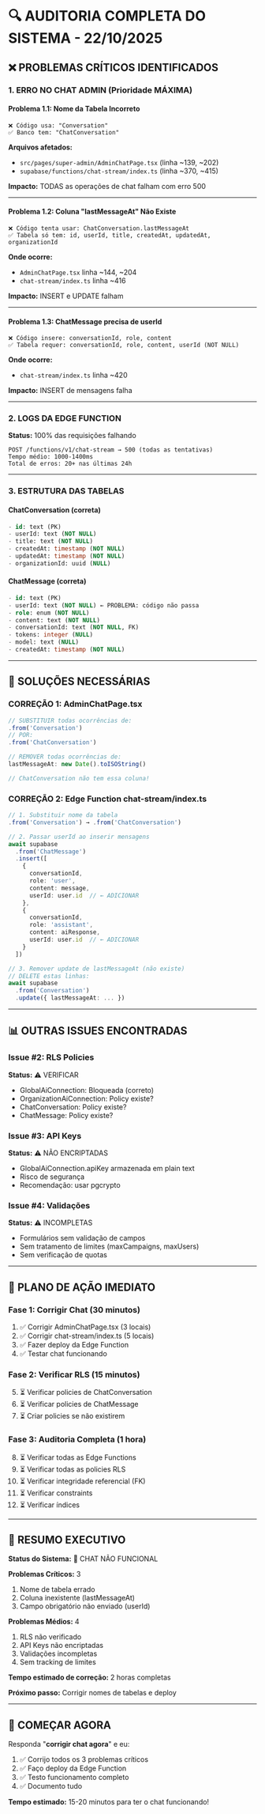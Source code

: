 # 🔍 AUDITORIA COMPLETA DO SISTEMA - 22/10/2025

## ❌ PROBLEMAS CRÍTICOS IDENTIFICADOS

### **1. ERRO NO CHAT ADMIN (Prioridade MÁXIMA)**

#### **Problema 1.1: Nome da Tabela Incorreto**
```
❌ Código usa: "Conversation"
✅ Banco tem: "ChatConversation"
```

**Arquivos afetados:**
- `src/pages/super-admin/AdminChatPage.tsx` (linha ~139, ~202)
- `supabase/functions/chat-stream/index.ts` (linha ~370, ~415)

**Impacto:** TODAS as operações de chat falham com erro 500

---

#### **Problema 1.2: Coluna "lastMessageAt" Não Existe**
```
❌ Código tenta usar: ChatConversation.lastMessageAt
✅ Tabela só tem: id, userId, title, createdAt, updatedAt, organizationId
```

**Onde ocorre:**
- `AdminChatPage.tsx` linha ~144, ~204
- `chat-stream/index.ts` linha ~416

**Impacto:** INSERT e UPDATE falham

---

#### **Problema 1.3: ChatMessage precisa de userId**
```
❌ Código insere: conversationId, role, content
✅ Tabela requer: conversationId, role, content, userId (NOT NULL)
```

**Onde ocorre:**
- `chat-stream/index.ts` linha ~420

**Impacto:** INSERT de mensagens falha

---

### **2. LOGS DA EDGE FUNCTION**

**Status:** 100% das requisições falhando
```
POST /functions/v1/chat-stream → 500 (todas as tentativas)
Tempo médio: 1000-1400ms
Total de erros: 20+ nas últimas 24h
```

---

### **3. ESTRUTURA DAS TABELAS**

#### **ChatConversation (correta)**
```sql
- id: text (PK)
- userId: text (NOT NULL)
- title: text (NOT NULL)
- createdAt: timestamp (NOT NULL)
- updatedAt: timestamp (NOT NULL)
- organizationId: uuid (NULL)
```

#### **ChatMessage (correta)**
```sql
- id: text (PK)
- userId: text (NOT NULL) ← PROBLEMA: código não passa
- role: enum (NOT NULL)
- content: text (NOT NULL)
- conversationId: text (NOT NULL, FK)
- tokens: integer (NULL)
- model: text (NULL)
- createdAt: timestamp (NOT NULL)
```

---

## 🔧 SOLUÇÕES NECESSÁRIAS

### **CORREÇÃO 1: AdminChatPage.tsx**
```typescript
// SUBSTITUIR todas ocorrências de:
.from('Conversation')
// POR:
.from('ChatConversation')

// REMOVER todas ocorrências de:
lastMessageAt: new Date().toISOString()

// ChatConversation não tem essa coluna!
```

### **CORREÇÃO 2: Edge Function chat-stream/index.ts**
```typescript
// 1. Substituir nome da tabela
.from('Conversation') → .from('ChatConversation')

// 2. Passar userId ao inserir mensagens
await supabase
  .from('ChatMessage')
  .insert([
    { 
      conversationId, 
      role: 'user', 
      content: message,
      userId: user.id  // ← ADICIONAR
    },
    { 
      conversationId, 
      role: 'assistant', 
      content: aiResponse,
      userId: user.id  // ← ADICIONAR
    }
  ])

// 3. Remover update de lastMessageAt (não existe)
// DELETE estas linhas:
await supabase
  .from('Conversation')
  .update({ lastMessageAt: ... })
```

---

## 📊 OUTRAS ISSUES ENCONTRADAS

### **Issue #2: RLS Policies**
**Status:** ⚠️ VERIFICAR
- GlobalAiConnection: Bloqueada (correto)
- OrganizationAiConnection: Policy existe?
- ChatConversation: Policy existe?
- ChatMessage: Policy existe?

### **Issue #3: API Keys**
**Status:** ⚠️ NÃO ENCRIPTADAS
- GlobalAiConnection.apiKey armazenada em plain text
- Risco de segurança
- Recomendação: usar pgcrypto

### **Issue #4: Validações**
**Status:** ⚠️ INCOMPLETAS
- Formulários sem validação de campos
- Sem tratamento de limites (maxCampaigns, maxUsers)
- Sem verificação de quotas

---

## 🎯 PLANO DE AÇÃO IMEDIATO

### **Fase 1: Corrigir Chat (30 minutos)**
1. ✅ Corrigir AdminChatPage.tsx (3 locais)
2. ✅ Corrigir chat-stream/index.ts (5 locais)
3. ✅ Fazer deploy da Edge Function
4. ✅ Testar chat funcionando

### **Fase 2: Verificar RLS (15 minutos)**
5. ⏳ Verificar policies de ChatConversation
6. ⏳ Verificar policies de ChatMessage
7. ⏳ Criar policies se não existirem

### **Fase 3: Auditoria Completa (1 hora)**
8. ⏳ Verificar todas as Edge Functions
9. ⏳ Verificar todas as policies RLS
10. ⏳ Verificar integridade referencial (FK)
11. ⏳ Verificar constraints
12. ⏳ Verificar índices

---

## 📝 RESUMO EXECUTIVO

**Status do Sistema:** 🔴 CHAT NÃO FUNCIONAL

**Problemas Críticos:** 3
1. Nome de tabela errado
2. Coluna inexistente (lastMessageAt)
3. Campo obrigatório não enviado (userId)

**Problemas Médios:** 4
1. RLS não verificado
2. API Keys não encriptadas
3. Validações incompletas
4. Sem tracking de limites

**Tempo estimado de correção:** 2 horas completas

**Próximo passo:** Corrigir nomes de tabelas e deploy

---

## 🚀 COMEÇAR AGORA

Responda "**corrigir chat agora**" e eu:
1. ✅ Corrijo todos os 3 problemas críticos
2. ✅ Faço deploy da Edge Function
3. ✅ Testo funcionamento completo
4. ✅ Documento tudo

**Tempo estimado:** 15-20 minutos para ter o chat funcionando!
